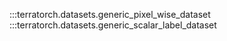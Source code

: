 :::terratorch.datasets.generic_pixel_wise_dataset
:::terratorch.datasets.generic_scalar_label_dataset


